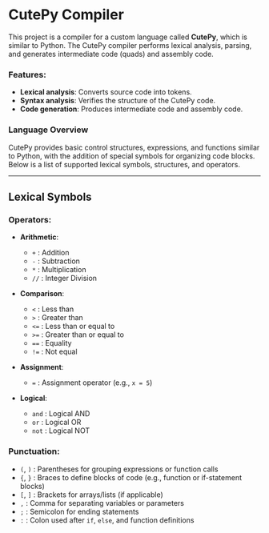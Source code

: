# CutePy Compiler

This project is a compiler for a custom language called **CutePy**, which is similar to Python. The CutePy compiler performs lexical analysis, parsing, and generates intermediate code (quads) and assembly code.

### Features:
- **Lexical analysis**: Converts source code into tokens.
- **Syntax analysis**: Verifies the structure of the CutePy code.
- **Code generation**: Produces intermediate code and assembly code.

### Language Overview

CutePy provides basic control structures, expressions, and functions similar to Python, with the addition of special symbols for organizing code blocks. Below is a list of supported lexical symbols, structures, and operators.

---

## Lexical Symbols

### **Operators**:

- **Arithmetic**:
  - `+` : Addition
  - `-` : Subtraction
  - `*` : Multiplication
  - `//` : Integer Division

- **Comparison**:
  - `<`  : Less than
  - `>`  : Greater than
  - `<=` : Less than or equal to
  - `>=` : Greater than or equal to
  - `==` : Equality
  - `!=` : Not equal

- **Assignment**:
  - `=` : Assignment operator (e.g., `x = 5`)

- **Logical**:
  - `and` : Logical AND
  - `or`  : Logical OR
  - `not` : Logical NOT

### **Punctuation**:

- `(`, `)` : Parentheses for grouping expressions or function calls
- `{`, `}` : Braces to define blocks of code (e.g., function or if-statement blocks)
- `[`, `]` : Brackets for arrays/lists (if applicable)
- `,`      : Comma for separating variables or parameters
- `;`      : Semicolon for ending statements
- `:`      : Colon used after `if`, `else`, and function definitions
